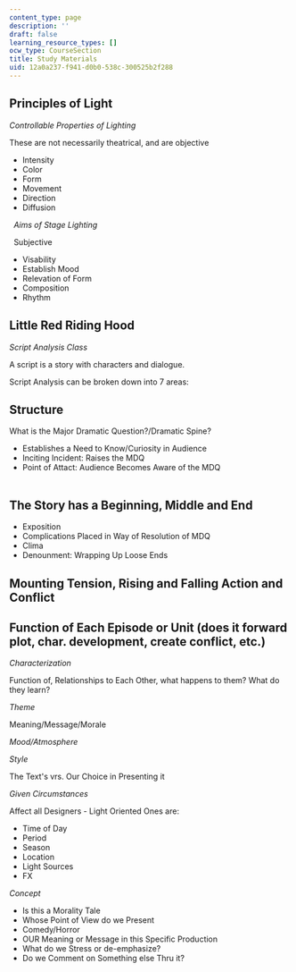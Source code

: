 ```yaml
---
content_type: page
description: ''
draft: false
learning_resource_types: []
ocw_type: CourseSection
title: Study Materials
uid: 12a0a237-f941-d0b0-538c-300525b2f288
---
```

## Principles of Light

*Controllable Properties of Lighting*

These are not necessarily theatrical, and are objective

- Intensity
- Color
- Form
- Movement
- Direction
- Diffusion

  *Aims of Stage Lighting*

  Subjective

- Visability
- Establish Mood
- Relevation of Form
- Composition
- Rhythm

## Little Red Riding Hood

*Script Analysis Class*

A script is a story with characters and dialogue.

Script Analysis can be broken down into 7 areas:

## Structure

What is the Major Dramatic Question?/Dramatic Spine?

- Establishes a Need to Know/Curiosity in Audience
- Inciting Incident: Raises the MDQ
- Point of Attact: Audience Becomes Aware of the MDQ    
     

## The Story has a Beginning, Middle and End

- Exposition
- Complications Placed in Way of Resolution of MDQ
- Clima
- Denounment: Wrapping Up Loose Ends

## Mounting Tension, Rising and Falling Action and Conflict

## Function of Each Episode or Unit (does it forward plot, char. development, create conflict, etc.)

*Characterization*

Function of, Relationships to Each Other, what happens to them? What do they learn?

*Theme*

Meaning/Message/Morale

*Mood/Atmosphere*

*Style*

The Text's vrs. Our Choice in Presenting it

*Given Circumstances*

Affect all Designers - Light Oriented Ones are:

- Time of Day
- Period
- Season
- Location
- Light Sources
- FX

*Concept*

- Is this a Morality Tale
- Whose Point of View do we Present
- Comedy/Horror
- OUR Meaning or Message in this Specific Production
- What do we Stress or de-emphasize?
- Do we Comment on Something else Thru it?